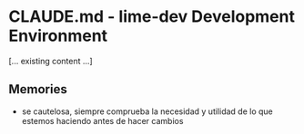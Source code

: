 # CLAUDE.md - lime-dev Development Environment

[... existing content ...]

## Memories

- se cautelosa, siempre comprueba la necesidad y utilidad de lo que estemos haciendo antes de hacer cambios